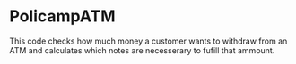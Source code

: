 # PolicampATM

This code checks how much money a customer wants to withdraw from an ATM and calculates which notes are necesserary to fufill that ammount.
